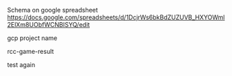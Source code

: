 Schema on google spreadsheet
https://docs.google.com/spreadsheets/d/1DcjrWs6bkBdZUZUVB_HXYOWml2ElXm8UObfWCNBISYQ/edit

gcp project name

rcc-game-result


test again